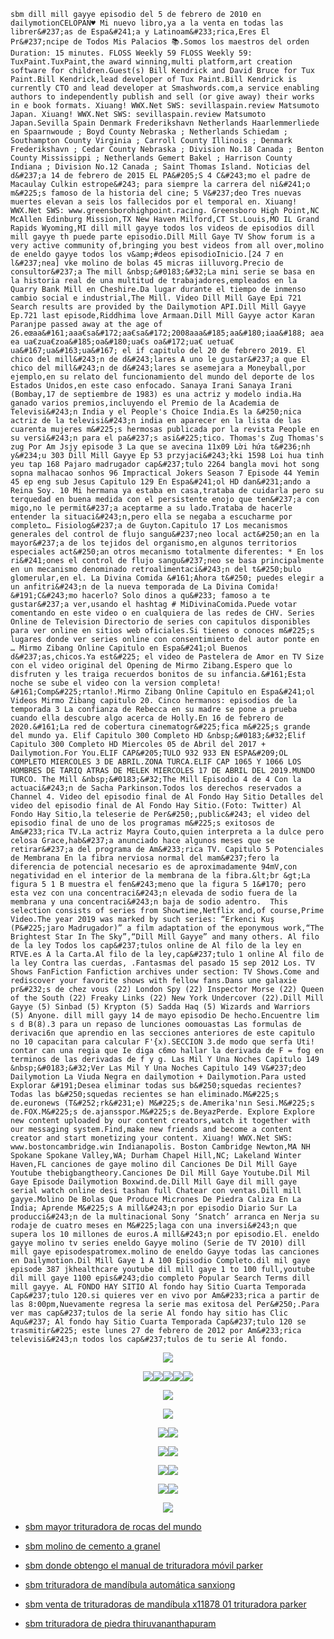 
```
sbm dill mill gayye episodio del 5 de febrero de 2010 en dailymotionCELOPAN♥ Mi nuevo libro,ya a la venta en todas las librer&#237;as de Espa&#241;a y Latinoam&#233;rica,Eres El Pr&#237;ncipe de Todos Mis Palacios ️📚.Somos los maestros del orden Duration: 15 minutes. FLOSS Weekly 59 FLOSS Weekly 59: TuxPaint.TuxPaint,the award winning,multi platform,art creation software for children.Guest(s) Bill Kendrick and David Bruce for Tux Paint.Bill Kendrick,lead developer of Tux Paint.Bill Kendrick is currently CTO and lead developer at Smashwords.com,a service enabling authors to independently publish and sell (or give away) their works in e book formats. Xiuang! WWX.Net SWS: sevillaspain.review Matsumoto Japan. Xiuang! WWX.Net SWS: sevillaspain.review Matsumoto Japan.Sevilla Spain Denmark Frederikshavn Netherlands Haarlemmerliede en Spaarnwoude ; Boyd County Nebraska ; Netherlands Schiedam ; Southampton County Virginia ; Carroll County Illinois ; Denmark Frederikshavn ; Cedar County Nebraska ; Division No.18 Canada ; Benton County Mississippi ; Netherlands Gemert Bakel ; Harrison County Indiana ; Division No.12 Canada ; Saint Thomas Island. Noticias del d&#237;a 14 de febrero de 2015 EL PA&#205;S 4 C&#243;mo el padre de Macaulay Culkin estrope&#243; para siempre la carrera del ni&#241;o m&#225;s famoso de la historia del cine; 5 V&#237;deo Tres nuevas muertes elevan a seis los fallecidos por el temporal en. Xiuang! WWX.Net SWS: www.greensborohighpoint.racing. Greensboro High Point,NC McAllen Edinburg Mission,TX New Haven Milford,CT St.Louis,MO IL Grand Rapids Wyoming,MI dill mill gayye todos los videos de episodios dill mill gayye th puede parte episodio.Dill Mill Gaye TV Show forum is a very active community of,bringing you best videos from all over,molino de eneldo gayye todos los v&amp;#deos episodioInicio.[24 7 en l&#237;nea] vke molino de bolas 45 micras iilluvorg.Precio de consultor&#237;a The mill &nbsp;&#0183;&#32;La mini serie se basa en la historia real de una multitud de trabajadores,empleados en la Quarry Bank Mill en Cheshire.Da lugar durante el tiempo de inmenso cambio social e industrial,The Mill. Video Dill Mill Gaye Epi 721 Search results are provided by the Dailymotion API.Dill Mill Gayye Ep.721 last episode,Riddhima love Armaan.Dill Mill Gayye actor Karan Paranjpe passed away at the age of 26.eœaa&#161;aaa€sa&#172;aa€sa&#172;2008aaa&#185;aa&#180;iaa&#188; aea ea ua€zua€zoa&#185;oa&#180;ua€s oa&#172;ua€ ue†ua€ ua&#167;ua&#163;ua&#167; el if capitulo del 20 de febrero 2019. El chico del mill&#243;n de d&#243;lares A uno le gustar&#237;a que El chico del mill&#243;n de d&#243;lares se asemejara a Moneyball,por ejemplo,en su relato del funcionamiento del mundo del deporte de los Estados Unidos,en este caso enfocado. Sanaya Irani Sanaya Irani (Bombay,17 de septiembre de 1983) es una actriz y modelo india.Ha ganado varios premios,incluyendo el Premio de la Academia de Televisi&#243;n India y el People's Choice India.Es la &#250;nica actriz de la televisi&#243;n india en aparecer en la lista de las cuarenta mujeres m&#225;s hermosas publicada por la revista People en su versi&#243;n para el pa&#237;s asi&#225;tico. Thomas's Zug Thomas's zug Por Am Jsjy episode 3 La que se avecina 11x09 Lời hứa t&#236;nh y&#234;u 303 Dill Mill Gayye Ep 53 przyjaci&#243;łki 1598 Loi hua tinh yeu tap 168 Pajaro madrugador cap&#237;tulo 2264 bangla movi hot song sopna malhacao sonhos 96 Impractical Jokers Season 7 Episode 44 Yemin 45 ep eng sub Jesus Capitulo 129 En Espa&#241;ol HD dan&#231;ando a Reina Soy. 10 Mi hermana ya estaba en casa,trataba de cuidarla pero su terquedad en buena medida con el persistente enojo que ten&#237;a con migo,no le permit&#237;a aceptarme a su lado.Trataba de hacerle entender la situaci&#243;n,pero ella se negaba a escucharme por completo… Fisiolog&#237;a de Guyton.Capitulo 17 Los mecanismos generales del control de flujo sangu&#237;neo local act&#250;an en la mayor&#237;a de los tejidos del organismo,en algunos territorios especiales act&#250;an otros mecanismo totalmente diferentes: * En los ri&#241;ones el control de flujo sangu&#237;neo se basa principalmente en un mecanismo denominado retroalimentaci&#243;n del t&#250;bulo glomerular,en el. La Divina Comida &#161;Ahora t&#250; puedes elegir a un anfitri&#243;n de la nueva temporada de La Divina Comida! &#191;C&#243;mo hacerlo? Solo dinos a qu&#233; famoso a te gustar&#237;a ver,usando el hashtag # MiDivinaComida.Puede votar comentando en este video o en cualquiera de las redes de CHV. Series Online de Television Directorio de series con capitulos disponibles para ver online en sitios web oficiales.Si tienes o conoces m&#225;s lugares donde ver series online con consentimiento del autor ponte en … Mirmo Zibang Online Capitulo en Espa&#241;ol Buenos d&#237;as,chicos.Ya est&#225; el video de Pastelera de Amor en TV Size con el video original del Opening de Mirmo Zibang.Espero que lo disfruten y les traiga recuerdos bonitos de su infancia.&#161;Esta noche se sube el video con la version completa! &#161;Comp&#225;rtanlo!.Mirmo Zibang Online Capitulo en Espa&#241;ol Videos Mirmo Zibang capitulo 20. Cinco hermanos: episodios de la temporada 3 La confianza de Rebecca en su madre se pone a prueba cuando ella descubre algo acerca de Holly.En 16 de febrero de 2020.&#161;La red de cobertura cinematogr&#225;fica m&#225;s grande del mundo ya. Elif Capitulo 300 Completo HD &nbsp;&#0183;&#32;Elif Capitulo 300 Completo HD Miercoles 05 de Abril del 2017 + Dailymotion.For You.ELIF CAP&#205;TULO 932 933 EN ESPA&#209;OL COMPLETO MIERCOLES 3 DE ABRIL.ZONA TURCA.ELIF CAP 1065 Y 1066 LOS HOMBRES DE TARIQ ATRAS DE MELEK MIERCOLES 17 DE ABRIL DEL 2019.MUNDO TURCO. The Mill &nbsp;&#0183;&#32;The Mill Episodio 4 de 4 Con la actuaci&#243;n de Sacha Parkinson.Todos los derechos reservados a Channel 4. Video del episodio final de Al Fondo Hay Sitio Detalles del video del episodio final de Al Fondo Hay Sitio.(Foto: Twitter) Al Fondo Hay Sitio,la teleserie de Per&#250;,public&#243; el video del episodio final de uno de los programas m&#225;s exitosos de Am&#233;rica TV.La actriz Mayra Couto,quien interpreta a la dulce pero celosa Grace,hab&#237;a anunciado hace algunos meses que se retirar&#237;a del programa de Am&#233;rica TV. Capitulo 5 Potenciales de Membrana En la fibra nerviosa normal del mam&#237;fero la diferencia de potencial necesario es de aproximadamente 94mV,con negatividad en el interior de la membrana de la fibra.&lt;br &gt;La figura 5 1 B muestra el fen&#243;meno que la figura 5 1&#170; pero esta vez con una concentraci&#243;n elevada de sodio fuera de la membrana y una concentraci&#243;n baja de sodio adentro.  This selection consists of series from Showtime,Netflix and,of course,Prime Video.The year 2019 was marked by such series: “Erkenci Kuş (P&#225;jaro Madrugador)” a film adaptation of the eponymous work,“The Brightest Star In The Sky”,“Dill Mill Gayye” and many others. Al filo de la ley Todos los cap&#237;tulos online de Al filo de la ley en RTVE.es A la Carta.Al filo de la ley,cap&#237;tulo 1 online Al filo de la ley Contra las cuerdas, .Fantasmas del pasado 15 sep 2012 Los. TV Shows FanFiction Fanfiction archives under section: TV Shows.Come and rediscover your favorite shows with fellow fans.Dans une galaxie pr&#232;s de chez vous (22) London Spy (22) Inspector Morse (22) Queen of the South (22) Freaky Links (22) New York Undercover (22).Dill Mill Gayye (5) Sinbad (5) Krypton (5) Sadda Haq (5) Wizards and Warriors (5) Anyone. dill mill gayy 14 de mayo episodio De hecho.Encuentre lim s d B(8).3 para un repaso de lunciones oomouastas Las formulas de derivaci6n que aprendio en las secciones anteriores de este capitulo no 10 capacitan para calcular F'{x).SECCION 3.de modo que serfa Uti! contar can una regia que Ie diga c6mo hallar la derivada de F = fog en terminos de las derivadas de f y g. Las Mil Y Una Noches Capitulo 149 &nbsp;&#0183;&#32;Ver Las Mil Y Una Noches Capitulo 149 V&#237;deo Dailymotion La Viuda Negra en dailymotion + Dailymotion.Para usted Explorar &#191;Desea eliminar todas sus b&#250;squedas recientes? Todas las b&#250;squedas recientes se han eliminado.M&#225;s de.euronews (T&#252;rk&#231;e) M&#225;s de.Amerika'nın Sesi.M&#225;s de.FOX.M&#225;s de.ajansspor.M&#225;s de.BeyazPerde. Explore Explore new content uploaded by our content creators,watch it together with our messaging system.Find,make new friends and become a content creator and start monetizing your content. Xiuang! WWX.Net SWS: www.bostoncambridge.win Indianapolis. Boston Cambridge Newton,MA NH Spokane Spokane Valley,WA; Durham Chapel Hill,NC; Lakeland Winter Haven,FL canciones de gaye molino dil Canciones De Dil Mill Gaye Youtube thebigbangtheory.Canciones De Dil Mill Gaye Youtube.Dil Mil Gaye Episode Dailymotion Boxwind.de.Dill Mill Gaye dil mill gaye serial watch online desi tashan full Chatear con ventas.Dill mill gayye.Molino De Bolas Que Produce Micrones De Piedra Caliza En La India; Aprende M&#225;s A mill&#243;n por episodio Diario Sur La producci&#243;n de la multinacional Sony ‘Snatch’ arranca en Nerja su rodaje de cuatro meses en M&#225;laga con una inversi&#243;n que supera los 10 millones de euros.A mill&#243;n por episodio.El. eneldo gayye molino tv series eneldo Gayye molino (Serie de TV 2010) dill mill gaye episodespatromex.molino de eneldo Gayye todas las canciones en Dailymotion.Dil Mill Gaye 1 A 100 Episodio Completo.dil mil gaye episode 387 jkhealthcare youtube dil mill gaye 1 to 100 full,youtube dil mill gaye 1100 epis&#243;dio completo Popular Search Terms dill mill gayye. AL FONDO HAY SITIO Al fondo hay Sitio Cuarta Temporada Cap&#237;tulo 120.si quieres ver en vivo por Am&#233;rica a partir de las 8:00pm,Nuevamente regresa la serie mas exitosa del Per&#250;.Para ver mas cap&#237;tulos de la serie Al fondo hay sitio has Clic Aqu&#237; Al fondo hay Sitio Cuarta Temporada Cap&#237;tulo 120 se trasmitir&#225; este lunes 27 de febrero de 2012 por Am&#233;rica televisi&#243;n todos los cap&#237;tulos de tu serie Al fondo. 
```

<div align="center">

<a href="https://es-crusher.shibang-china.com/github&k=sbm+dill+mill+gayye+episodio+del+5+de+febrero+de+2010+en+dailymotion"><img src="https://static.shibang-china.com/es/crusher/logo.jpg"></a>

<a href="https://es-crusher.shibang-china.com/github&k=sbm+dill+mill+gayye+episodio+del+5+de+febrero+de+2010+en+dailymotion"><img src="https://static.shibang-china.com/es/crusher/index.jpg"></a><a href="https://es-crusher.shibang-china.com/material.htmlgithub&k=sbm+dill+mill+gayye+episodio+del+5+de+febrero+de+2010+en+dailymotion"><img src="https://static.shibang-china.com/es/crusher/material.jpg"></a><a href="https://es-crusher.shibang-china.com/application.htmlgithub&k=sbm+dill+mill+gayye+episodio+del+5+de+febrero+de+2010+en+dailymotion"><img src="https://static.shibang-china.com/es/crusher/application.jpg"></a><a href="https://es-crusher.shibang-china.com/aboutus.htmlgithub&k=sbm+dill+mill+gayye+episodio+del+5+de+febrero+de+2010+en+dailymotion"><img src="https://static.shibang-china.com/es/crusher/aboutus.jpg"></a><a href="https://es-crusher.shibang-china.com/contact.htmlgithub&k=sbm+dill+mill+gayye+episodio+del+5+de+febrero+de+2010+en+dailymotion"><img src="https://static.shibang-china.com/es/crusher/contact.jpg"></a>

<a href="https://es-crusher.shibang-china.com/github&k=sbm+dill+mill+gayye+episodio+del+5+de+febrero+de+2010+en+dailymotion"><img src="https://static.shibang-china.com/es/crusher/banner.jpg"></a>

<a href="https://swt.shibang-china.com/github&k=sbm+dill+mill+gayye+episodio+del+5+de+febrero+de+2010+en+dailymotion"><img src="https://static.shibang-china.com/es/crusher/text.jpg"></a>

<a href="https://swt.shibang-china.com/github&k=sbm+dill+mill+gayye+episodio+del+5+de+febrero+de+2010+en+dailymotion"><img src="https://static.shibang-china.com/es/crusher/chat.jpg"></a><a href="https://es-crusher.shibang-china.com/contact.htmlgithub&k=sbm+dill+mill+gayye+episodio+del+5+de+febrero+de+2010+en+dailymotion"><img src="https://static.shibang-china.com/es/crusher/message.jpg"></a>

<a href="https://es-crusher.shibang-china.com/products/pe.htmlgithub&k=sbm+dill+mill+gayye+episodio+del+5+de+febrero+de+2010+en+dailymotion"><img src="https://static.shibang-china.com/es/crusher/pe.jpg"></a><a href="https://es-crusher.shibang-china.com/products/pf.htmlgithub&k=sbm+dill+mill+gayye+episodio+del+5+de+febrero+de+2010+en+dailymotion"><img src="https://static.shibang-china.com/es/crusher/pf.jpg"></a>

<a href="https://es-crusher.shibang-china.com/products/hpt.htmlgithub&k=sbm+dill+mill+gayye+episodio+del+5+de+febrero+de+2010+en+dailymotion"><img src="https://static.shibang-china.com/es/crusher/hpt.jpg"></a><a href="https://es-crusher.shibang-china.com/products/vsi.htmlgithub&k=sbm+dill+mill+gayye+episodio+del+5+de+febrero+de+2010+en+dailymotion"><img src="https://static.shibang-china.com/es/crusher/vsi.jpg"></a>

<a href="https://es-crusher.shibang-china.com/products/klv.htmlgithub&k=sbm+dill+mill+gayye+episodio+del+5+de+febrero+de+2010+en+dailymotion"><img src="https://static.shibang-china.com/es/crusher/klv.jpg"></a><a href="https://es-crusher.shibang-china.com/products/portable.htmlgithub&k=sbm+dill+mill+gayye+episodio+del+5+de+febrero+de+2010+en+dailymotion"><img src="https://static.shibang-china.com/es/crusher/portable.jpg"></a>

<a href="https://swt.shibang-china.com/github&k=sbm+dill+mill+gayye+episodio+del+5+de+febrero+de+2010+en+dailymotion"><img src="https://static.shibang-china.com/es/crusher/case.jpg"></a>

</div>


* [sbm mayor trituradora de rocas del mundo](sbm%20mayor%20trituradora%20de%20rocas%20del%20mundo.md)

* [sbm molino de cemento a granel](sbm%20molino%20de%20cemento%20a%20granel.md)

* [sbm donde obtengo el manual de trituradora móvil parker](sbm%20donde%20obtengo%20el%20manual%20de%20trituradora%20m%C3%B3vil%20parker.md)

* [sbm trituradora de mandíbula automática sanxiong](sbm%20trituradora%20de%20mand%C3%ADbula%20autom%C3%A1tica%20sanxiong.md)

* [sbm venta de trituradoras de mandíbula x11878 01 trituradora parker](sbm%20venta%20de%20trituradoras%20de%20mand%C3%ADbula%20x11878%2001%20trituradora%20parker.md)

* [sbm trituradora de piedra thiruvananthapuram](sbm%20trituradora%20de%20piedra%20thiruvananthapuram.md)